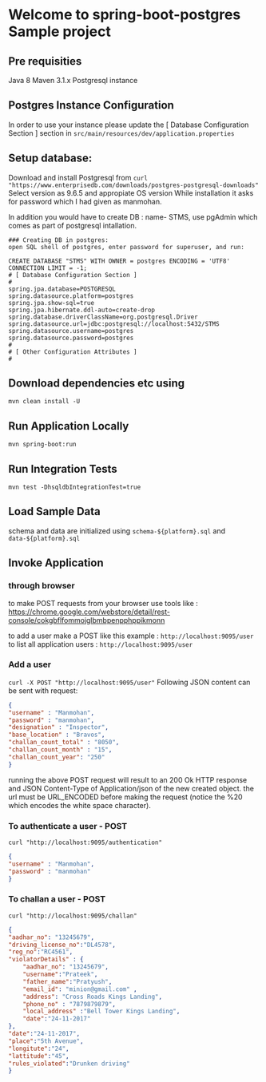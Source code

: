 # Welcome to spring-boot-postgres Sample project

## Pre requisities
Java 8
Maven 3.1.x
Postgresql instance

## Postgres Instance Configuration
In order to use your instance please update the [ Database Configuration Section ] section in ```src/main/resources/dev/application.properties```

## Setup database:
Download and install Postgresql from ```curl "https://www.enterprisedb.com/downloads/postgres-postgresql-downloads"```
Select version as 9.6.5 and appropiate OS version
While installation it asks for password which I had given as manmohan.

In addition you would have to create DB : name- STMS, use pgAdmin which comes as part of postgresql intallation.

```
### Creating DB in postgres: 
open SQL shell of postgres, enter password for superuser, and run:

CREATE DATABASE "STMS" WITH OWNER = postgres ENCODING = 'UTF8' CONNECTION LIMIT = -1;
# [ Database Configuration Section ]
#
spring.jpa.database=POSTGRESQL
spring.datasource.platform=postgres
spring.jpa.show-sql=true
spring.jpa.hibernate.ddl-auto=create-drop
spring.database.driverClassName=org.postgresql.Driver
spring.datasource.url=jdbc:postgresql://localhost:5432/STMS
spring.datasource.username=postgres
spring.datasource.password=postgres
#
# [ Other Configuration Attributes ]
#
```
## Download dependencies etc using 
```mvn clean install -U```

## Run Application Locally
```mvn spring-boot:run```

## Run Integration Tests
```mvn test -DhsqldbIntegrationTest=true```

## Load Sample Data
schema and data are initialized using ```schema-${platform}.sql``` and ```data-${platform}.sql```

## Invoke Application

### through browser
to make POST requests from your browser use tools like : https://chrome.google.com/webstore/detail/rest-console/cokgbflfommojglbmbpenpphppikmonn


to add a user make a POST like this example : ```http://localhost:9095/user```
to list all application users : ```http://localhost:9095/user```

### Add a user
```curl -X POST "http://localhost:9095/user"```
Following JSON content can be sent with request:
```json
{
"username" : "Manmohan",
"password" : "manmohan",
"designation" : "Inspector",
"base_location" : "Bravos",
"challan_count_total" : "8050",
"challan_count_month" : "15",
"challan_count_year": "250"
}
```
running the above POST request will result to an 200 Ok HTTP response and JSON Content-Type of Application/json of the new created object.
the url must be URL_ENCODED before making the request (notice the %20 which encodes the white space character).

### To authenticate a user - POST
```curl "http://localhost:9095/authentication"```
```json
{
"username" : "Manmohan",
"password" : "manmohan"
}
```
### To challan a user - POST 
```curl "http://localhost:9095/challan"```
```json
{
"aadhar_no": "13245679",
"driving_license_no":"DL4578",
"reg_no":"RC4561",
"violatorDetails" : {
	"aadhar_no": "13245679",
	"username":"Prateek",
	"father_name":"Pratyush",
	"email_id": "minion@gmail.com" ,
	"address": "Cross Roads Kings Landing",
	"phone_no" : "7879879879",
	"local_address" :"Bell Tower Kings Landing",
	"date":"24-11-2017"
},
"date":"24-11-2017",
"place":"5th Avenue",
"longitute":"24",
"lattitude":"45",
"rules_violated":"Drunken driving"
}
```

